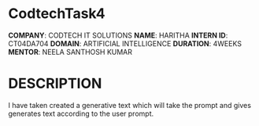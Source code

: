 # CodtechTask4
**COMPANY**: CODTECH IT SOLUTIONS
**NAME**: HARITHA
**INTERN ID**: CT04DA704
**DOMAIN**: ARTIFICIAL INTELLIGENCE
**DURATION**: 4WEEKS
**MENTOR**: NEELA SANTHOSH KUMAR
# DESCRIPTION
I have taken created a generative text which will take the prompt and gives generates text according to the user prompt.
